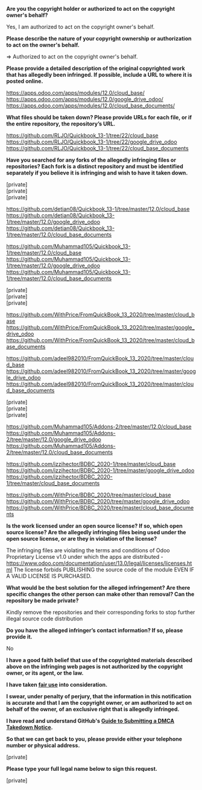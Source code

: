 **Are you the copyright holder or authorized to act on the copyright owner's behalf?**

Yes, I am authorized to act on the copyright owner's behalf.

**Please describe the nature of your copyright ownership or authorization to act on the owner's behalf.**

=> Authorized to act on the copyright owner's behalf.

**Please provide a detailed description of the original copyrighted work that has allegedly been infringed. If possible, include a URL to where it is posted online.**

https://apps.odoo.com/apps/modules/12.0/cloud_base/  
https://apps.odoo.com/apps/modules/12.0/google_drive_odoo/  
https://apps.odoo.com/apps/modules/12.0/cloud_base_documents/  

**What files should be taken down? Please provide URLs for each file, or if the entire repository, the repository’s URL.**

https://github.com/RLJO/Quickbook_13-1/tree/22/cloud_base  
https://github.com/RLJO/Quickbook_13-1/tree/22/google_drive_odoo  
https://github.com/RLJO/Quickbook_13-1/tree/22/cloud_base_documents  

**Have you searched for any forks of the allegedly infringing files or repositories? Each fork is a distinct repository and must be identified separately if you believe it is infringing and wish to have it taken down.**

[private]  
[private]  
[private]

https://github.com/detian08/Quickbook_13-1/tree/master/12.0/cloud_base  
https://github.com/detian08/Quickbook_13-1/tree/master/12.0/google_drive_odoo  
https://github.com/detian08/Quickbook_13-1/tree/master/12.0/cloud_base_documents  

https://github.com/Muhammad105/Quickbook_13-1/tree/master/12.0/cloud_base  
https://github.com/Muhammad105/Quickbook_13-1/tree/master/12.0/google_drive_odoo  
https://github.com/Muhammad105/Quickbook_13-1/tree/master/12.0/cloud_base_documents

[private]  
[private]  
[private]

https://github.com/WithPrice/FromQuickBook_13_2020/tree/master/cloud_base  
https://github.com/WithPrice/FromQuickBook_13_2020/tree/master/google_drive_odoo  
https://github.com/WithPrice/FromQuickBook_13_2020/tree/master/cloud_base_documents

https://github.com/adeel982010/FromQuickBook_13_2020/tree/master/cloud_base  
https://github.com/adeel982010/FromQuickBook_13_2020/tree/master/google_drive_odoo  
https://github.com/adeel982010/FromQuickBook_13_2020/tree/master/cloud_base_documents

[private]  
[private]  
[private]

https://github.com/Muhammad105/Addons-2/tree/master/12.0/cloud_base  
https://github.com/Muhammad105/Addons-2/tree/master/12.0/google_drive_odoo  
https://github.com/Muhammad105/Addons-2/tree/master/12.0/cloud_base_documents

https://github.com/izzihector/BDBC_2020-1/tree/master/cloud_base  
https://github.com/izzihector/BDBC_2020-1/tree/master/google_drive_odoo  
https://github.com/izzihector/BDBC_2020-1/tree/master/cloud_base_documents

https://github.com/WithPrice/BDBC_2020/tree/master/cloud_base  
https://github.com/WithPrice/BDBC_2020/tree/master/google_drive_odoo  
https://github.com/WithPrice/BDBC_2020/tree/master/cloud_base_documents

**Is the work licensed under an open source license? If so, which open source license? Are the allegedly infringing files being used under the open source license, or are they in violation of the license?**

The infringing files are violating the terms and conditions of Odoo Proprietary License v1.0 under which the apps are distributed - https://www.odoo.com/documentation/user/13.0/legal/licenses/licenses.html The license forbids PUBLISHING the source code of the module EVEN IF A VALID LICENSE IS PURCHASED.

**What would be the best solution for the alleged infringement? Are there specific changes the other person can make other than removal? Can the repository be made private?**

Kindly remove the repositories and their corresponding forks to stop further illegal source code distribution

**Do you have the alleged infringer’s contact information? If so, please provide it.**

No

**I have a good faith belief that use of the copyrighted materials described above on the infringing web pages is not authorized by the copyright owner, or its agent, or the law.**

**I have taken <a href="https://www.lumendatabase.org/topics/22">fair use</a> into consideration.**

**I swear, under penalty of perjury, that the information in this notification is accurate and that I am the copyright owner, or am authorized to act on behalf of the owner, of an exclusive right that is allegedly infringed.**

**I have read and understand GitHub's <a href="https://docs.github.com/articles/guide-to-submitting-a-dmca-takedown-notice/">Guide to Submitting a DMCA Takedown Notice</a>.**

**So that we can get back to you, please provide either your telephone number or physical address.**

[private]

**Please type your full legal name below to sign this request.**

[private]
